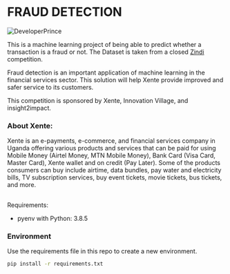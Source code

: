 # FRAUD DETECTION 

![DeveloperPrince](https://lhstartupmaqer.com/wp-content/uploads/2020/03/Xente-300x213.png)

This is a machine learning project of being able to predict whether a transaction is a fraud or not.
The Dataset is taken from a closed [Zindi](https://zindi.africa/competitions/xente-fraud-detection-challenge) competition.

Fraud detection is an important application of machine learning in the financial services sector. This solution will help Xente provide improved and safer service to its customers.

This competition is sponsored by Xente, Innovation Village, and insight2impact.

### **About Xente:**

Xente is an e-payments, e-commerce, and financial services company in Uganda offering various products and services that can be paid for using Mobile Money (Airtel Money, MTN Mobile Money), Bank Card (Visa Card, Master Card), Xente wallet and on credit (Pay Later). Some of the products consumers can buy include airtime, data bundles, pay water and electricity bills, TV subscription services, buy event tickets, movie tickets, bus tickets, and more.


##
Requirements:
- pyenv with Python: 3.8.5

### Environment

Use the requirements file in this repo to create a new environment.

```BASH
pip install -r requirements.txt
```
